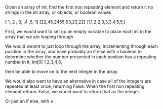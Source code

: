 Given an array of int, find the first non repeating element and return it
no strings in the int array, or objects, or boolean values

[ 1, 2 , 3, ,4 ,5, 1]
[22,45,2455,63,23,22]
[1,1,2,2,3,3,3,4,5,5,]


First, we would want to set up an empty variable to place each int in the array that we are looping through

We would wanmt to just loop through the array, incrementing through each position in the array, and have probably an if else with a boolean to determine whether the number presented in each position has a repeating number in it,
int[0] 1,2,3,4,5,



then be able to move on to the next integer in the array.



We would also want to have an alternative in case all of the integers are repeated at least once, returning False. When the first non repeating element returns False, we would want to return that as the integer.

Or just an if else, with a
